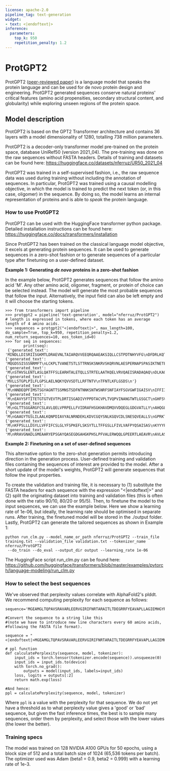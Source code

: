 ```yaml
---
license: apache-2.0
pipeline_tag: text-generation
widget:
- text: <|endoftext|>
inference:
  parameters:
    top_k: 950
    repetition_penalty: 1.2
---
```


# **ProtGPT2**

ProtGPT2 ([peer-reviewed paper](https://www.nature.com/articles/s41467-022-32007-7)) is a language model that speaks the protein language and can be used for de novo protein design and engineering. ProtGPT2 generated sequences conserve natural proteins' critical features (amino acid propensities, secondary structural content, and globularity) while exploring unseen regions of the protein space.



## **Model description**
ProtGPT2 is based on the GPT2 Transformer architecture and contains 36 layers with a model dimensionality of 1280, totalling 738 million parameters. 

ProtGPT2 is a decoder-only transformer model pre-trained on the protein space, database UniRef50 (version 2021_04). The pre-training was done on the raw sequences without FASTA headers. Details of training and datasets can be found here: https://huggingface.co/datasets/nferruz/UR50_2021_04

ProtGPT2 was trained in a self-supervised fashion, i.e., the raw sequence data was used during training without including the annotation of sequences. In particular, ProtGPT2 was trained using a causal modelling objective, in which the model is trained to predict the next token (or, in this case, oligomer) in the sequence.
 By doing so, the model learns an internal representation of proteins and is able to <em>speak</em> the protein language.
 
### **How to use ProtGPT2**
ProtGPT2 can be used with the HuggingFace transformer python package. Detailed installation instructions can be found here: https://huggingface.co/docs/transformers/installation

Since ProtGPT2 has been trained on the classical language model objective, it excels at generating protein sequences. It can be used to generate sequences in a zero-shot fashion or to generate sequences of a particular type after finetuning on a user-defined dataset. 

**Example 1: Generating _de novo_ proteins in a zero-shot fashion**  
 
In the example below, ProtGPT2 generates sequences that follow the amino acid 'M'. Any other amino acid, oligomer, fragment, or protein of choice can be selected instead. The model will generate the most probable sequences that follow the input. Alternatively, the input field can also be left empty and it will choose the starting tokens.

```
>>> from transformers import pipeline
>>> protgpt2 = pipeline('text-generation', model="nferruz/ProtGPT2")
# length is expressed in tokens, where each token has an average length of 4 amino acids.
>>> sequences = protgpt2("<|endoftext|>", max_length=100, do_sample=True, top_k=950, repetition_penalty=1.2, num_return_sequences=10, eos_token_id=0)
>>> for seq in sequences:
        print(seq):
 {'generated_text': 'MINDLLDISRIISGKMTLDRAEVNLTAIARQVVEEQRQAAEAKSIQLLCSTPDTNHYVFG\nDFDRLKQTLWNLLSNAVKFTPSGGTVELELGYNAEGMEVYVKDSGIGIDPAFLPYVFDRF\nRQSDAADSRNYGGLGLGLAIVKHLLDLHEGNVSAQSEGFGKGATFTVLLPLKPLKRELAA\nVNRHTAVQQSAPLNDNLAGMKILIVEDRPDTNEMVSYILEEAGAIVETAESGAAALTSLK\nSYSPDLVLSDIGMPMMDGYEMIEYIREWKTTKGG'}
{'generated_text': 'MQGDSSISSSNRMFT\nLCKPLTVANETSTLSTTRNSKSNKRVSKQRVNLAESPERNAPSPASIKTNETEEFSTIKT\nTNNEVLGYEPNYVSYDFVPMEKCNLCNENCSIELASLNEETFVKKTICCHECRKKAIENA\nENNNTKGSAVSNNSVTSSSGRKKIIVSGSQILRNLDSLTSSKSNISTLLNPNHLAKLAKN\nGNLSSLSSLQSSASSISKSSSTSSTPTTSPKVSSPTNSPSSSPINSPTP'}
{'generated_text': 'M\nSTHVSLENTLASLQATFFSLEARHTALETQLLSTRTELAATKQELVRVQAEISRADAQAQ\nDLKAQILTLKEKADQAEVEAAAATQRAEESQAALEAQTAELAQLRLEKQAPQHVAEEGDP\nQPAAPTTQAQSPVTSAAAAASSAASAEPSKPELTFPAYTKRKPPTITHAPKAPTKVALNP\nSTLSTSGSGGGAKADPTPTTPVPSSSAGLIPKALRLPPPVTPAASGAKPAPSARSKLRGP\nDAPLSPSTQS'}
{'generated_text': 'MVLLSTGPLPILFLGPSLAELNQKYQVVSDTLLRFTNTV\nTFNTLKFLGSDS\n'}
{'generated_text': 'M\nNNDEQPFIMSTSGYAGNTTSSMNSTSDFNTNNKSNTWSNRFSNFIAYFSGVGWFIGAISV\nIFFIIYVIVFLSRKTKPSGQKQYSRTERNNRDVDSIKRANYYG\n'}
{'generated_text': 'M\nEAVYSFTITETGTGTVEVTPLDRTISGADIVYPPDTACVPLTVQPVINANGTWTLGSGCT\nGHFSVDTTGHVNCLTGGFGAAGVHTVIYTVETPYSGNSFAVIDVNVTEPSGPGDGGNGNG\nDRGDGPDNGGGNNPGPDPDPSTPPPPGDCSSPLPVVCSDRDCADFDTQAQVQIYLDRYGG\nTCDLDGNHDGTPCENLPNNSGGQSSDSGNGGGNPGTGSTHQVVTGDCLWNIASRNNGQGG\nQAWPALLAANNESITNP'}
{'generated_text': 'M\nGLTTSGGARGFCSLAVLQELVPRPELLFVIDRAFHSGKHAVDMQVVDQEGLGDGVATLLY\nAHQGLYTCLLQAEARLLGREWAAVPALEPNFMESPLIALPRQLLEGLEQNILSAYGSEWS\nQDVAEPQGDTPAALLATALGLHEPQQVAQRRRQLFEAAEAALQAIRASA\n'}
{'generated_text': 'M\nGAAGYTGSLILAALKQNPDIAVYALNRNDEKLKDVCGQYSNLKGQVCDLSNESQVEALLS\nGPRKTVVNLVGPYSFYGSRVLNACIEANCHYIDLTGEVYWIPQMIKQYHHKAVQSGARIV\nPAVGFDSTPAELGSFFAYQQCREKLKKAHLKIKAYTGQSGGASGGTILTMIQHGIENGKI\nLREIRSMANPREPQSDFKHYKEKTFQDGSASFWGVPFVMKGINTPVVQRSASLLKKLYQP\nFDYKQCFSFSTLLNSLFSYIFNAI'}
{'generated_text': 'M\nKFPSLLLDSYLLVFFIFCSLGLYFSPKEFLSKSYTLLTFFGSLLFIVLVAFPYQSAISAS\nKYYYFPFPIQFFDIGLAENKSNFVTSTTILIFCFILFKRQKYISLLLLTVVLIPIISKGN\nYLFIILILNLAVYFFLFKKLYKKGFCISLFLVFSCIFIFIVSKIMYSSGIEGIYKELIFT\nGDNDGRFLIIKSFLEYWKDNLFFGLGPSSVNLFSGAVSGSFHNTYFFIFFQSGILGAFIF\nLLPFVYFFISFFKDNSSFMKLF'}
{'generated_text': 'M\nRRAVGNADLGMEAARYEPSGAYQASEGDGAHGKPHSLPFVALERWQQLGPEERTLAEAVR\nAVLASGQYLLGEAVRRFETAVAAWLGVPFALGVASGTAALTLALRAYGVGPGDEVIVPAI\nTFIATSNAITAAGARPVLVDIDPSTWNMSVASLAARLTPKTKAILAVHLWGQPVDMHPLL\nDIAAQANLAVIEDCAQALGASIAGTKVGTFGDAAAFSFYPTKNMTTGEGGMLVTNARDLA\nQAARMLRSHGQDPPTAYMHSQVGFN'}
```

**Example 2: Finetuning on a set of user-defined sequences**  

This alternative option to the zero-shot generation permits introducing direction in the generation process. User-defined training and validation files containing the sequences of interest are provided to the model. After a short update of the model's weights, ProtGPT2 will generate sequences that follow the input properties.

To create the validation and training file, it is necessary to (1) substitute the FASTA headers for each sequence with the expression "<|endoftext|>" and (2) split the originating dataset into training and validation files (this is often done with the ratio 90/10, 80/20 or 95/5). Then, to finetune the model to the input sequences, we can use the example below. Here we show a learning rate of 1e-06, but ideally, the learning rate should be optimised in separate runs. After training, the finetuned model will be stored in the ./output folder. Lastly, ProtGPT2 can generate the tailored sequences as shown in Example 1:

```
python run_clm.py --model_name_or_path nferruz/ProtGPT2 --train_file training.txt --validation_file validation.txt --tokenizer_name nferruz/ProtGPT2
 --do_train --do_eval --output_dir output --learning_rate 1e-06 

```
The HuggingFace script run_clm.py can be found here: https://github.com/huggingface/transformers/blob/master/examples/pytorch/language-modeling/run_clm.py

### **How to select the best sequences**
We've observed that perplexity values correlate with AlphaFold2's plddt. 
We recommend computing perplexity for each sequence as follows:

```
sequence='MGEAMGLTQPAVSRAVARLEERVGIRIFNRTARAITLTDEGRRFYEAVAPLLAGIEMHGYR\nVNVEGVAQLLELYARDILAEGRLVQLLPEWAD'

#Convert the sequence to a string like this
#(note we have to introduce new line characters every 60 amino acids,
#following the FASTA file format).

sequence = "<|endoftext|>MGEAMGLTQPAVSRAVARLEERVGIRIFNRTARAITLTDEGRRFYEAVAPLLAGIEMHGY\nRVNVEGVAQLLELYARDILAEGRLVQLLPEWAD<|endoftext|>"

# ppl function
def calculatePerplexity(sequence, model, tokenizer):
    input_ids = torch.tensor(tokenizer.encode(sequence)).unsqueeze(0) 
    input_ids = input_ids.to(device)
    with torch.no_grad():
        outputs = model(input_ids, labels=input_ids)
    loss, logits = outputs[:2]
    return math.exp(loss)

#And hence: 
ppl = calculatePerplexity(sequence, model, tokenizer)

```

Where `ppl` is a value with the perplexity for that sequence.
We do not yet have a threshold as to what perplexity value gives a 'good' or 'bad' sequence, but given the fast inference times, the best is to sample many sequences, order them by perplexity, and select those with the lower values (the lower the better).


### **Training specs**
The model was trained on 128 NVIDIA A100 GPUs for 50 epochs, using a block size of 512 and a total batch size of 1024 (65,536 tokens per batch). The optimizer used was Adam (beta1 = 0.9, beta2 = 0.999) with a learning rate of 1e-3.